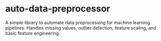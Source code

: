 # auto-data-preprocessor
A simple library to automate data preprocessing for machine learning pipelines. Handles missing values, outlier detection, feature scaling, and basic feature engineering.
